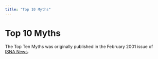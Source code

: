 ```yaml
---
title: "Top 10 Myths"
---
```


# Top 10 Myths

<p>The Top Ten Myths was originally published in the February 2001 issue of <a href="/library/hwa"><span class="caps">ISNA</span> News</a>.</p>